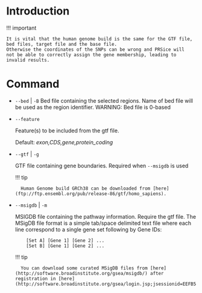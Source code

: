 # Introduction

!!! important

    It is vital that the human genome build is the same for the GTF file,
    bed files, target file and the base file.
    Otherwise the coordinates of the SNPs can be wrong and PRSice will
    not be able to correctly assign the gene membership, leading to
    invalid results.

# Command
- `--bed` | `-B`
    Bed file containing the selected regions.
    Name of bed file will be used as the region
    identifier. WARNING: Bed file is 0-based

- `--feature`

    Feature(s) to be included from the gtf file.

    Default: *exon,CDS,gene,protein_coding*

- `--gtf` | `-g`

    GTF file containing gene boundaries. Required when `--msigdb` is used

    !!! tip

        Human Genome build GRCh38 can be downloaded from [here](ftp://ftp.ensembl.org/pub/release-86/gtf/homo_sapiens).

- `--msigdb` | `-m`

    MSIGDB file containing the pathway information. Require the gtf file.
    The MSigDB file format is a simple tab/space delimited text file
    where each line correspond to a single gene set following by Gene IDs:
    ```
        [Set A] [Gene 1] [Gene 2] ...
        [Set B] [Gene 1] [Gene 2] ...
    ```

    !!! tip

        You can download some curated MSigDB files from [here](http://software.broadinstitute.org/gsea/msigdb/) after registration in [here](http://software.broadinstitute.org/gsea/login.jsp;jsessionid=EEFB5FCE8B9B285B2F789B46B388A647#msigdb)
